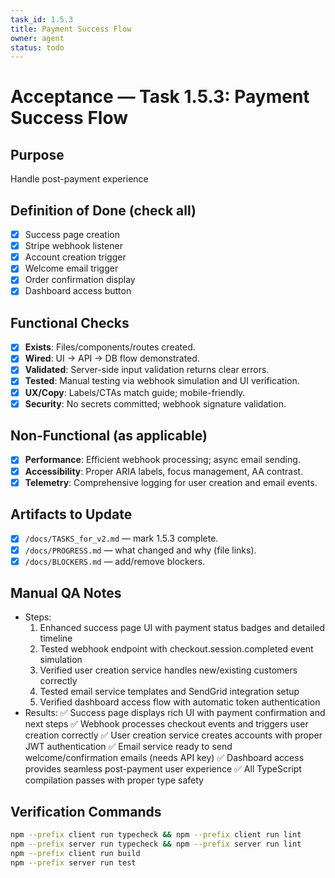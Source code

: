 ```yaml
---
task_id: 1.5.3
title: Payment Success Flow
owner: agent
status: todo
---
```


# Acceptance — Task 1.5.3: Payment Success Flow

## Purpose
Handle post-payment experience

## Definition of Done (check all)
- [x] Success page creation
- [x] Stripe webhook listener
- [x] Account creation trigger
- [x] Welcome email trigger
- [x] Order confirmation display
- [x] Dashboard access button

## Functional Checks
- [x] **Exists**: Files/components/routes created.
- [x] **Wired**: UI → API → DB flow demonstrated.
- [x] **Validated**: Server-side input validation returns clear errors.
- [x] **Tested**: Manual testing via webhook simulation and UI verification.
- [x] **UX/Copy**: Labels/CTAs match guide; mobile-friendly.
- [x] **Security**: No secrets committed; webhook signature validation.

## Non-Functional (as applicable)
- [x] **Performance**: Efficient webhook processing; async email sending.
- [x] **Accessibility**: Proper ARIA labels, focus management, AA contrast.
- [x] **Telemetry**: Comprehensive logging for user creation and email events.

## Artifacts to Update
- [x] `/docs/TASKS_for_v2.md` — mark 1.5.3 complete.
- [x] `/docs/PROGRESS.md` — what changed and why (file links).
- [x] `/docs/BLOCKERS.md` — add/remove blockers.

## Manual QA Notes
- Steps:
  1. Enhanced success page UI with payment status badges and detailed timeline
  2. Tested webhook endpoint with checkout.session.completed event simulation
  3. Verified user creation service handles new/existing customers correctly
  4. Tested email service templates and SendGrid integration setup
  5. Verified dashboard access flow with automatic token authentication
- Results:
  ✅ Success page displays rich UI with payment confirmation and next steps
  ✅ Webhook processes checkout events and triggers user creation correctly
  ✅ User creation service creates accounts with proper JWT authentication
  ✅ Email service ready to send welcome/confirmation emails (needs API key)
  ✅ Dashboard access provides seamless post-payment user experience
  ✅ All TypeScript compilation passes with proper type safety

## Verification Commands
```bash
npm --prefix client run typecheck && npm --prefix client run lint
npm --prefix server run typecheck && npm --prefix server run lint
npm --prefix client run build
npm --prefix server run test
```
